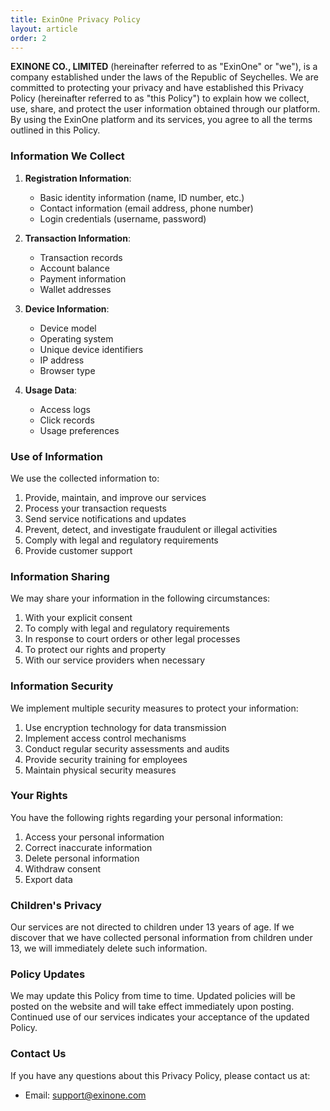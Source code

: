 ```yaml
---
title: ExinOne Privacy Policy
layout: article
order: 2
---
```


**EXINONE CO., LIMITED** (hereinafter referred to as "ExinOne" or "we"), is a company established under the laws of the Republic of Seychelles. We are committed to protecting your privacy and have established this Privacy Policy (hereinafter referred to as "this Policy") to explain how we collect, use, share, and protect the user information obtained through our platform. By using the ExinOne platform and its services, you agree to all the terms outlined in this Policy.

### Information We Collect

1. **Registration Information**:
   - Basic identity information (name, ID number, etc.)
   - Contact information (email address, phone number)
   - Login credentials (username, password)

2. **Transaction Information**:
   - Transaction records
   - Account balance
   - Payment information
   - Wallet addresses

3. **Device Information**:
   - Device model
   - Operating system
   - Unique device identifiers
   - IP address
   - Browser type

4. **Usage Data**:
   - Access logs
   - Click records
   - Usage preferences

### Use of Information

We use the collected information to:

1. Provide, maintain, and improve our services
2. Process your transaction requests
3. Send service notifications and updates
4. Prevent, detect, and investigate fraudulent or illegal activities
5. Comply with legal and regulatory requirements
6. Provide customer support

### Information Sharing

We may share your information in the following circumstances:

1. With your explicit consent
2. To comply with legal and regulatory requirements
3. In response to court orders or other legal processes
4. To protect our rights and property
5. With our service providers when necessary

### Information Security

We implement multiple security measures to protect your information:

1. Use encryption technology for data transmission
2. Implement access control mechanisms
3. Conduct regular security assessments and audits
4. Provide security training for employees
5. Maintain physical security measures

### Your Rights

You have the following rights regarding your personal information:

1. Access your personal information
2. Correct inaccurate information
3. Delete personal information
4. Withdraw consent
5. Export data

### Children's Privacy

Our services are not directed to children under 13 years of age. If we discover that we have collected personal information from children under 13, we will immediately delete such information.

### Policy Updates

We may update this Policy from time to time. Updated policies will be posted on the website and will take effect immediately upon posting. Continued use of our services indicates your acceptance of the updated Policy.

### Contact Us

If you have any questions about this Privacy Policy, please contact us at:

- Email: support@exinone.com

